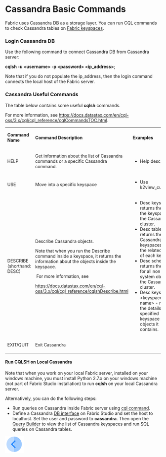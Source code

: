# Cassandra Basic Commands

Fabric uses Cassandra DB as a storage layer. You can run CQL commands to check Cassandra tables on [Fabric keyspaces](/articles/02_fabric_architecture/06_cassandra_keyspaces_for_fabric.md).

### Login Cassandra DB

Use the following command to connect Cassandra DB from Cassandra server:

<p><strong>cqlsh -u &lt;username&gt; -p &lt;password&gt; &lt;ip_address&gt;</strong>;</p>

Note that if you do not populate the ip_address, then the login command connects the local host of the Fabric server.

### Cassandra Useful Commands

The table below contains some useful **cqlsh** commands. 

For more information, see https://docs.datastax.com/en/cql-oss/3.x/cql/cql_reference/cqlCommandsTOC.html.

<table>
<tbody>
<tr>
<td width="200pxl">
<p><strong>Command Name</strong></p>
</td>
<td width="350pxl">
<p><strong>Command Description</strong></p>
</td>
<td width="350pxl">
<p><strong>Examples</strong></p>
</td>
</tr>
<tr>
<td width="200pxl">
<p>HELP</p>
</td>
<td width="350pxl">
<p>Get information about the list of Cassandra commands or a specific Cassandra command. </p>
</td>
<td width="350pxl">
<ul>
<li>Help describe;</li>
</ul>
</td>
</tr>
<tr>
<td width="200pxl">
<p>USE</p>
</td>
<td width="350pxl">
<p>Move into a specific&nbsp;keyspace</p>
</td>
<td width="350pxl">
<ul>
<li>Use k2view_customer;</li>
</ul>
</td>
</tr>
<tr>
<td width="200pxl">
<p>DESCRIBE (shorthand: DESC)</p>
</td>
<td width="350pxl">
<p>Describe Cassandra objects.</p>
<p>Note that when you run the Describe command inside a keyspace, it returns the information about the objects inside the keyspace.</p>
<p>&nbsp;For more information, see</p>
<p><a href="https://docs.datastax.com/en/cql-oss/3.x/cql/cql_reference/cqlshDescribe.html">https://docs.datastax.com/en/cql-oss/3.x/cql/cql_reference/cqlshDescribe.html</a></p>
</td>
<td width="350pxl">
<ul>
<li>Desc keyspaces- returns the list of the keyspaces in the Cassandra cluster.</li>
<li>Desc tables- returns the list of Cassandra keyspaces and the related table of each keyspace</li>
<li>Desc schema- returns the details for all non-system objects in the Cassandra cluster.</li>
<li>Desc keyspace &lt;keyspace name&gt; - returns the details for the specified keyspace and objects it contains.</li>
</ul>
</td>
</tr>
<tr>
<td width="200pxl">
<p>EXIT/QUIT</p>
</td>
<td width="350pxl">
<p>Exit Cassandra</p>
</td>
<td width="350pxl">
<p>&nbsp;</p>
</td>
</tr>
</tbody>
</table>

#### Run CQLSH on Local Cassandra 

Note that when you work on your local Fabric server, installed on your windows machine,  you must install Python 2.7.x on your windows machine (not part of Fabric Studio installation) to run **cqlsh** on your local Cassandra server.

Alternatively, you can do the following steps:

- Run queries on Cassandra inside Fabric server using [cql command](/articles/02_fabric_architecture/04_fabric_commands.md#run-queries-on-cassandra).
- Define a Cassandra [DB interface](/articles/05_DB_interfaces/04_creating_a_new_database_interface.md) on Fabric Studio and set the host to localhost. Set the user and password to **cassandra**. Then open the [Query Builder](/articles/11_query_builder/01_query_builder_overview.md) to view the list of Cassandra keyspaces and run SQL queries on Cassandra tables. 

[![Previous](/articles/images/Previous.png)](/articles/02_fabric_architecture/06_cassandra_keyspaces_for_fabric.md)





